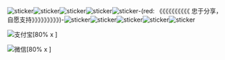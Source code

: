 ![sticker](yellow-face/41)![sticker](yellow-face/41)![sticker](yellow-face/41)![sticker](yellow-face/41)![sticker](yellow-face/41)-(red: 《《《《《《《《《《 忠于分享，自愿支持》》》》》》》》》)-![sticker](yellow-face/41)![sticker](yellow-face/41)![sticker](yellow-face/41)![sticker](yellow-face/41)![sticker](yellow-face/41)

![支付宝[80% x ]](https://s2.loli.net/2022/08/01/hBY1EqvUpQLP27k.jpg)

![微信[80% x ]](https://s2.loli.net/2022/08/01/sAc3jIrRbdOELez.jpg)